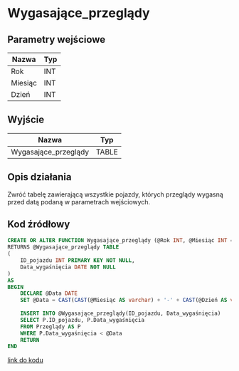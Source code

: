 # Wygasające_przeglądy

## Parametry wejściowe

| Nazwa   | Typ |
| ------- | --- |
| Rok     | INT |
| Miesiąc | INT |
| Dzień   | INT |

## Wyjście

| Nazwa                | Typ   |
| -------------------- | ----- |
| Wygasające_przeglądy | TABLE |

## Opis działania

Zwróć tabelę zawierającą wszystkie pojazdy, których przeglądy wygasną przed datą podaną w parametrach wejściowych.

## Kod źródłowy

```sql
CREATE OR ALTER FUNCTION Wygasające_przeglądy (@Rok INT, @Miesiąc INT = 1, @Dzień INT = 1)
RETURNS @Wygasające_przeglądy TABLE
(
    ID_pojazdu INT PRIMARY KEY NOT NULL,
    Data_wygaśnięcia DATE NOT NULL
)
AS
BEGIN
    DECLARE @Data DATE
    SET @Data = CAST(CAST(@Miesiąc AS varchar) + '-' + CAST(@Dzień AS varchar) + '-' + CAST(@Rok AS varchar) AS date)
    
    INSERT INTO @Wygasające_przeglądy(ID_pojazdu, Data_wygaśnięcia)
    SELECT P.ID_pojazdu, P.Data_wygaśnięcia
    FROM Przeglądy AS P
    WHERE P.Data_wygaśnięcia < @Data
    RETURN
END
```

[link do kodu](../../functions/Wygasające_przeglądy.sql)
